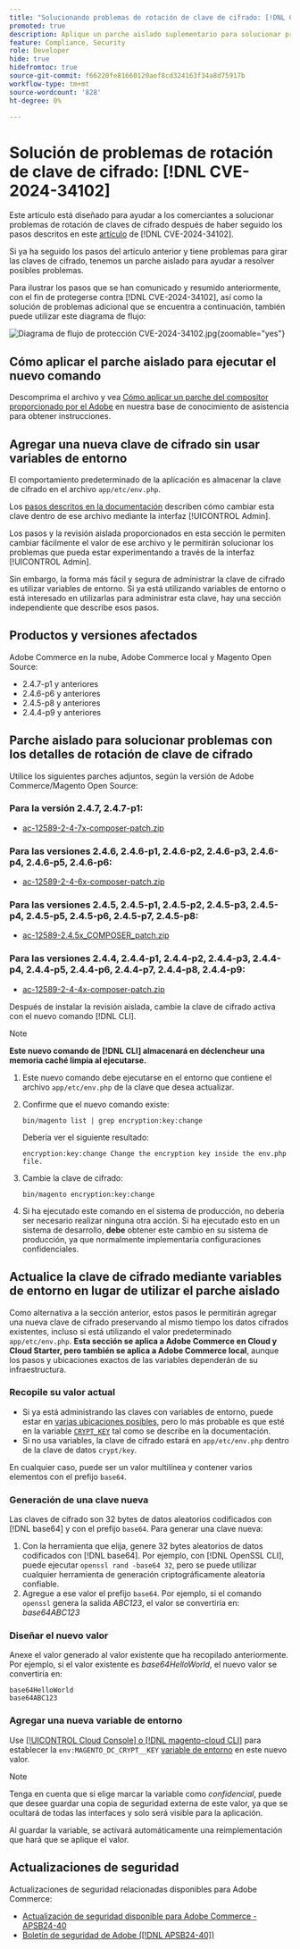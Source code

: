 ```yaml
---
title: "Solucionando problemas de rotación de clave de cifrado: [!DNL CVE-2024-34102]"
promoted: true
description: Aplique un parche aislado suplementario para solucionar problemas adicionales al actualizar el problema de claves de cifrado de  [!DNL CVE-2024-34102] para Adobe Commerce 2.4.4-p8, 2.4.5-p7, 2.4.6-p5, 2.4.7 y versiones anteriores.
feature: Compliance, Security
role: Developer
hide: true
hidefromtoc: true
source-git-commit: f66220fe81660120aef8cd324163f34a8d75917b
workflow-type: tm+mt
source-wordcount: '828'
ht-degree: 0%

---
```


# Solución de problemas de rotación de clave de cifrado: [!DNL CVE-2024-34102]

Este artículo está diseñado para ayudar a los comerciantes a solucionar problemas de rotación de claves de cifrado después de haber seguido los pasos descritos en este [artículo](https://experienceleague.adobe.com/es/docs/commerce-knowledge-base/kb/troubleshooting/known-issues-patches-attached/security-update-available-for-adobe-commerce-apsb24-40-revised-to-include-isolated-patch-for-cve-2024-34102) de [!DNL CVE-2024-34102].

Si ya ha seguido los pasos del artículo anterior y tiene problemas para girar las claves de cifrado, tenemos un parche aislado para ayudar a resolver posibles problemas.

Para ilustrar los pasos que se han comunicado y resumido anteriormente, con el fin de protegerse contra [!DNL CVE-2024-34102], así como la solución de problemas adicional que se encuentra a continuación, también puede utilizar este diagrama de flujo:


![Diagrama de flujo de protección CVE-2024-34102.jpg](assets/cve-2024-34102-protection-flow-chart.jpg){zoomable="yes"}


## Cómo aplicar el parche aislado para ejecutar el nuevo comando

Descomprima el archivo y vea [Cómo aplicar un parche del compositor proporcionado por el Adobe](https://experienceleague.adobe.com/docs/commerce-knowledge-base/kb/how-to/how-to-apply-a-composer-patch-provided-by-magento.html?lang=es) en nuestra base de conocimiento de asistencia para obtener instrucciones.

## Agregar una nueva clave de cifrado sin usar variables de entorno

El comportamiento predeterminado de la aplicación es almacenar la clave de cifrado en el archivo `app/etc/env.php`.

Los [pasos descritos en la documentación](https://experienceleague.adobe.com/es/docs/commerce-admin/systems/security/encryption-key) describen cómo cambiar esta clave dentro de ese archivo mediante la interfaz [!UICONTROL Admin].

Los pasos y la revisión aislada proporcionados en esta sección le permiten cambiar fácilmente el valor de ese archivo y le permitirán solucionar los problemas que pueda estar experimentando a través de la interfaz [!UICONTROL Admin].

Sin embargo, la forma más fácil y segura de administrar la clave de cifrado es utilizar variables de entorno. Si ya está utilizando variables de entorno o está interesado en utilizarlas para administrar esta clave, hay una sección independiente que describe esos pasos.

## Productos y versiones afectados

Adobe Commerce en la nube, Adobe Commerce local y Magento Open Source:

* 2.4.7-p1 y anteriores
* 2.4.6-p6 y anteriores
* 2.4.5-p8 y anteriores
* 2.4.4-p9 y anteriores

## Parche aislado para solucionar problemas con los detalles de rotación de clave de cifrado

Utilice los siguientes parches adjuntos, según la versión de Adobe Commerce/Magento Open Source:

### Para la versión 2.4.7, 2.4.7-p1:

* [ac-12589-2-4-7x-composer-patch.zip](assets/ac-12589-2-4-7x-composer-patch.zip)

### Para las versiones 2.4.6, 2.4.6-p1, 2.4.6-p2, 2.4.6-p3, 2.4.6-p4, 2.4.6-p5, 2.4.6-p6:

* [ac-12589-2-4-6x-composer-patch.zip](assets/ac-12589-2-4-6x-composer-patch.zip)

### Para las versiones 2.4.5, 2.4.5-p1, 2.4.5-p2, 2.4.5-p3, 2.4.5-p4, 2.4.5-p5, 2.4.5-p6, 2.4.5-p7, 2.4.5-p8:

* [ac-12589-2.4.5x_COMPOSER_patch.zip](assets/ac-12589-2-4-5x-composer-patch.zip)

### Para las versiones 2.4.4, 2.4.4-p1, 2.4.4-p2, 2.4.4-p3, 2.4.4-p4, 2.4.4-p5, 2.4.4-p6, 2.4.4-p7, 2.4.4-p8, 2.4.4-p9:

* [ac-12589-2-4-4x-composer-patch.zip](assets/ac-12589-2-4-4x-composer-patch.zip)


Después de instalar la revisión aislada, cambie la clave de cifrado activa con el nuevo comando [!DNL CLI].

>[!NOTE]
>
>**Este nuevo comando de [!DNL CLI] almacenará en déclencheur una memoria caché limpia al ejecutarse.**

1. Este nuevo comando debe ejecutarse en el entorno que contiene el archivo `app/etc/env.php` de la clave que desea actualizar.
1. Confirme que el nuevo comando existe:

   ```
   bin/magento list | grep encryption:key:change
   ```

   Debería ver el siguiente resultado:

   ```
   encryption:key:change Change the encryption key inside the env.php file.
   ```

1. Cambie la clave de cifrado:

   ```
   bin/magento encryption:key:change
   ```

1. Si ha ejecutado este comando en el sistema de producción, no debería ser necesario realizar ninguna otra acción.
Si ha ejecutado esto en un sistema de desarrollo, **debe** obtener este cambio en su sistema de producción, ya que normalmente implementaría configuraciones confidenciales.

## Actualice la clave de cifrado mediante variables de entorno en lugar de utilizar el parche aislado

Como alternativa a la sección anterior, estos pasos le permitirán agregar una nueva clave de cifrado preservando al mismo tiempo los datos cifrados existentes, incluso si está utilizando el valor predeterminado `app/etc/env.php`.
**Esta sección se aplica a Adobe Commerce en Cloud y Cloud Starter, pero también se aplica a Adobe Commerce local**, aunque los pasos y ubicaciones exactos de las variables dependerán de su infraestructura.

### Recopile su valor actual

* Si ya está administrando las claves con variables de entorno, puede estar en [varias ubicaciones posibles](https://experienceleague.adobe.com/es/docs/commerce-cloud-service/user-guide/configure/env/stage/variables-intro), pero lo más probable es que esté en la variable [`CRYPT_KEY`](https://experienceleague.adobe.com/es/docs/commerce-cloud-service/user-guide/configure/env/stage/variables-deploy#crypt_key) tal como se describe en la documentación.
* Si no usa variables, la clave de cifrado estará en `app/etc/env.php` dentro de la clave de datos `crypt/key`.

En cualquier caso, puede ser un valor multilínea y contener varios elementos con el prefijo `base64`.

### Generación de una clave nueva

Las claves de cifrado son 32 bytes de datos aleatorios codificados con [!DNL base64] y con el prefijo `base64`.
Para generar una clave nueva:

1. Con la herramienta que elija, genere 32 bytes aleatorios de datos codificados con [!DNL base64]. Por ejemplo, con [!DNL OpenSSL CLI], puede ejecutar `openssl rand -base64 32`, pero se puede utilizar cualquier herramienta de generación criptográficamente aleatoria confiable.
1. Agregue a ese valor el prefijo `base64`. Por ejemplo, si el comando `openssl` genera la salida *ABC123*, el valor se convertiría en: *base64ABC123*

### Diseñar el nuevo valor

Anexe el valor generado al valor existente que ha recopilado anteriormente. Por ejemplo, si el valor existente es *base64HelloWorld*, el nuevo valor se convertiría en:<br>

```
base64HelloWorld
base64ABC123
```

### Agregar una nueva variable de entorno

Use [[!UICONTROL Cloud Console] o  [!DNL magento-cloud CLI]](https://experienceleague.adobe.com/es/docs/commerce-cloud-service/user-guide/configure/env/variable-levels) para establecer la `env:MAGENTO_DC_CRYPT__KEY` [variable de entorno](https://experienceleague.adobe.com/es/docs/commerce-cloud-service/user-guide/configure/env/stage/variables-cloud) en este nuevo valor.

>[!NOTE]
>
>Tenga en cuenta que si elige marcar la variable como *confidencial*, puede que desee guardar una copia de seguridad externa de este valor, ya que se ocultará de todas las interfaces y solo será visible para la aplicación.

Al guardar la variable, se activará automáticamente una reimplementación que hará que se aplique el valor.

## Actualizaciones de seguridad

Actualizaciones de seguridad relacionadas disponibles para Adobe Commerce:

* [Actualización de seguridad disponible para Adobe Commerce - APSB24-40](https://experienceleague.adobe.com/es/docs/commerce-knowledge-base/kb/troubleshooting/known-issues-patches-attached/security-update-available-for-adobe-commerce-apsb24-40-revised-to-include-isolated-patch-for-cve-2024-34102)
* [Boletín de seguridad de Adobe ([!DNL APSB24-40])](https://helpx.adobe.com/es/security/products/magento/apsb24-40.html)
